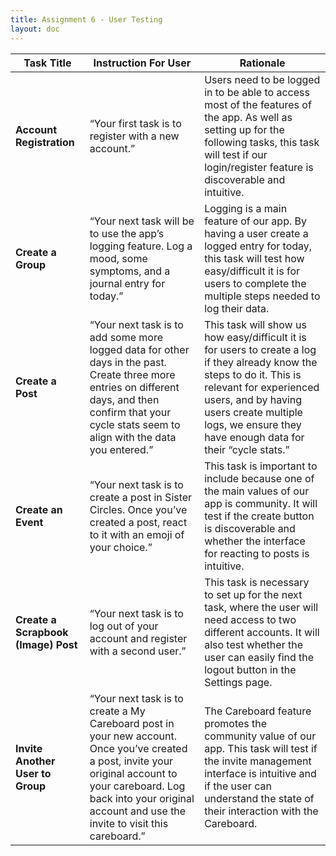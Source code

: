 ```yaml
---
title: Assignment 6 - User Testing
layout: doc
---
```


| **Task Title**                      | **Instruction For User**                                                                 | **Rationale**                                                                                                                                                                                               |
|-------------------------------------|------------------------------------------------------------------------------------------|-------------------------------------------------------------------------------------------------------------------------------------------------------------------------------------------------------------|
| **Account Registration**            | “Your first task is to register with a new account.”                                      | Users need to be logged in to be able to access most of the features of the app. As well as setting up for the following tasks, this task will test if our login/register feature is discoverable and intuitive. |
| **Create a Group**                  | “Your next task will be to use the app’s logging feature. Log a mood, some symptoms, and a journal entry for today.” | Logging is a main feature of our app. By having a user create a logged entry for today, this task will test how easy/difficult it is for users to complete the multiple steps needed to log their data. |
| **Create a Post**                   | “Your next task is to add some more logged data for other days in the past. Create three more entries on different days, and then confirm that your cycle stats seem to align with the data you entered.” | This task will show us how easy/difficult it is for users to create a log if they already know the steps to do it. This is relevant for experienced users, and by having users create multiple logs, we ensure they have enough data for their “cycle stats.” |
| **Create an Event**                 | “Your next task is to create a post in Sister Circles. Once you’ve created a post, react to it with an emoji of your choice.” | This task is important to include because one of the main values of our app is community. It will test if the create button is discoverable and whether the interface for reacting to posts is intuitive. |
| **Create a Scrapbook (Image) Post** | “Your next task is to log out of your account and register with a second user.”            | This task is necessary to set up for the next task, where the user will need access to two different accounts. It will also test whether the user can easily find the logout button in the Settings page. |
| **Invite Another User to Group**   | “Your next task is to create a My Careboard post in your new account. Once you’ve created a post, invite your original account to your careboard. Log back into your original account and use the invite to visit this careboard.” | The Careboard feature promotes the community value of our app. This task will test if the invite management interface is intuitive and if the user can understand the state of their interaction with the Careboard. |
